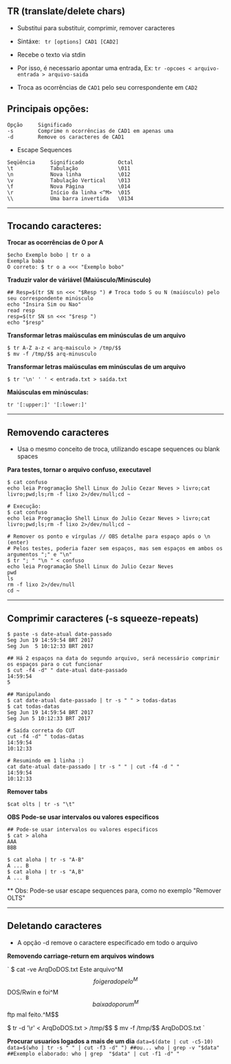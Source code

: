 ## TR (translate/delete chars)

* Substitui para substituir, comprimir, remover caracteres

* Sintáxe: ` tr [options] CAD1 [CAD2]`

* Recebe o texto via stdin
* Por isso, é necessario apontar uma entrada, Ex: `tr -opcoes < arquivo-entrada > arquivo-saida` 
* Troca as ocorrências de `CAD1` pelo seu correspondente em `CAD2`


## Principais opções:

```
Opção  	  Significado 
-s	  	  Comprime n ocorrências de CAD1 em apenas uma  
-d	  	  Remove os caracteres de CAD1  
```
* Escape Sequences

```
Seqüência  	  Significado  	  		Octal
\t	  		  Tabulação  			\011
\n	  		  Nova linha  			\012
\v	  		  Tabulação Vertical  	\013
\f	  		  Nova Página  			\014
\r	  		  Início da linha <^M>  \015
\\	  		  Uma barra invertida  	\0134
```
-----
## Trocando caracteres:

**Trocar as ocorrências de O por A**
```
$echo Exemplo bobo | tr o a
Exempla baba
O correto: $ tr o a <<< "Exemplo bobo"
```
**Traduzir valor de váriável (Maiúsculo/Minúsculo)**
```  
## Resp=$(tr SN sn <<< "$Resp ") # Troca todo S ou N (maiúsculo) pelo seu correspondente minúsculo
echo "Insira Sim ou Nao"
read resp
resp=$(tr SN sn <<< "$resp ")
echo "$resp"
```
**Transformar letras maiúsculas em minúsculas de um arquivo**
```
$ tr A-Z a-z < arq-maisculo > /tmp/$$
$ mv -f /tmp/$$ arq-minusculo
```
**Transformar letras maiúsculas em minúsculas de um arquivo**
```
$ tr '\n' ' ' < entrada.txt > saída.txt
```
**Maiúsculas em minúsculas:**
```
tr '[:upper:]' '[:lower:]'
```

-----
## Removendo caracteres 

* Usa o mesmo conceito de troca, utilizando escape sequences ou blank spaces

**Para testes, tornar o arquivo confuso, executavel**
```
$ cat confuso
echo leia Programação Shell Linux do Julio Cezar Neves > livro;cat livro;pwd;ls;rm -f lixo 2>/dev/null;cd ~

# Execução:
$ cat confuso
echo leia Programação Shell Linux do Julio Cezar Neves > livro;cat livro;pwd;ls;rm -f lixo 2>/dev/null;cd ~

# Remover os ponto e vírgulas // OBS detalhe para espaço após o \n (enter)
# Pelos testes, poderia fazer sem espaços, mas sem espaços em ambos os argumentos ";" e "\n"
$ tr "; " "\n " < confuso
echo leia Programação Shell Linux do Julio Cezar Neves
pwd
ls
rm -f lixo 2>/dev/null
cd ~
```

-----
## Comprimir caracteres (-s squeeze-repeats)

```
$ paste -s date-atual date-passado
Seg Jun 19 14:59:54 BRT 2017
Seg Jun  5 10:12:33 BRT 2017

## Há 2 espaços na data do segundo arquivo, será necessário comprimir os espaços para o cut funcionar 
$ cut -f4 -d" " date-atual date-passado
14:59:54
5

## Manipulando
$ cat date-atual date-passado | tr -s " " > todas-datas
$ cat todas-datas
Seg Jun 19 14:59:54 BRT 2017
Seg Jun 5 10:12:33 BRT 2017

# Saída correta do CUT
cut -f4 -d" " todas-datas
14:59:54
10:12:33

# Resumindo em 1 linha :)
cat date-atual date-passado | tr -s " " | cut -f4 -d " "
14:59:54
10:12:33
```

**Remover tabs**
```
$cat olts | tr -s "\t"
```
**OBS**
**Pode-se usar intervalos ou valores especificos**
```
## Pode-se usar intervalos ou valores especificos
$ cat > aloha
AAA
BBB

$ cat aloha | tr -s "A-B"
A ... B
$ cat aloha | tr -s "A,B"
A ... B
```

** Obs: Pode-se usar escape sequences para, como no exemplo "Remover OLTS"

-----
## Deletando caracteres 

* A opção -d remove o caractere especificado em todo o arquivo

**Removendo carriage-return em arquivos windows**

`
$ cat -ve ArqDoDOS.txt
Este arquivo^M$$
foi gerado pelo^M$$
DOS/Rwin e foi^M$$
baixado por um^M$$
ftp mal feito.^M$$

$ tr -d '\r' < ArqDoDOS.txt > /tmp/$$
$ mv -f /tmp/$$ ArqDoDOS.txt
`

**Procurar usuarios logados a mais de um dia**
`
data=$(date | cut -c5-10)
data=$(who | tr -s " " | cut -f3 -d" ")
##ou...
who | grep -v "$data"
##Exemplo elaborado:
who | grep  "$data" | cut -f1 -d" "
`
